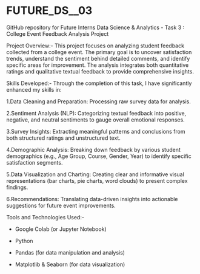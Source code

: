 # FUTURE_DS__03
GitHub repository for Future Interns Data Science &amp; Analytics - Task 3 : College Event Feedback Analysis Project

Project Overview:-
This project focuses on analyzing student feedback collected from a college event. The primary goal is to uncover satisfaction trends, understand the sentiment behind detailed comments, and identify specific areas for improvement. The analysis integrates both quantitative ratings and qualitative textual feedback to provide comprehensive insights.

Skills Developed:-
Through the completion of this task, I have significantly enhanced my skills in:

1.Data Cleaning and Preparation: Processing raw survey data for analysis.

2.Sentiment Analysis (NLP): Categorizing textual feedback into positive, negative, and neutral sentiments to gauge overall emotional responses.

3.Survey Insights: Extracting meaningful patterns and conclusions from both structured ratings and unstructured text.

4.Demographic Analysis: Breaking down feedback by various student demographics (e.g., Age Group, Course, Gender, Year) to identify specific satisfaction segments.

5.Data Visualization and Charting: Creating clear and informative visual representations (bar charts, pie charts, word clouds) to present complex findings.

6.Recommendations: Translating data-driven insights into actionable suggestions for future event improvements.

Tools and Technologies Used:-

* Google Colab (or Jupyter Notebook)

* Python

* Pandas (for data manipulation and analysis)

* Matplotlib & Seaborn (for data visualization)
